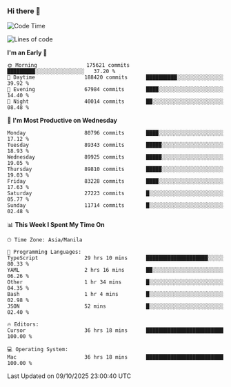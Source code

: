 ### Hi there 👋

<!--START_SECTION:waka-->
![Code Time](http://img.shields.io/badge/Code%20Time-6%2C369%20hrs%2031%20mins-blue)

![Lines of code](https://img.shields.io/badge/From%20Hello%20World%20I%27ve%20Written-153.5%20million%20lines%20of%20code-blue)

**I'm an Early 🐤** 

```text
🌞 Morning                175621 commits      █████████░░░░░░░░░░░░░░░░   37.20 % 
🌆 Daytime                188420 commits      ██████████░░░░░░░░░░░░░░░   39.92 % 
🌃 Evening                67984 commits       ████░░░░░░░░░░░░░░░░░░░░░   14.40 % 
🌙 Night                  40014 commits       ██░░░░░░░░░░░░░░░░░░░░░░░   08.48 % 
```
📅 **I'm Most Productive on Wednesday** 

```text
Monday                   80796 commits       ████░░░░░░░░░░░░░░░░░░░░░   17.12 % 
Tuesday                  89343 commits       █████░░░░░░░░░░░░░░░░░░░░   18.93 % 
Wednesday                89925 commits       █████░░░░░░░░░░░░░░░░░░░░   19.05 % 
Thursday                 89810 commits       █████░░░░░░░░░░░░░░░░░░░░   19.03 % 
Friday                   83228 commits       ████░░░░░░░░░░░░░░░░░░░░░   17.63 % 
Saturday                 27223 commits       █░░░░░░░░░░░░░░░░░░░░░░░░   05.77 % 
Sunday                   11714 commits       █░░░░░░░░░░░░░░░░░░░░░░░░   02.48 % 
```


📊 **This Week I Spent My Time On** 

```text
🕑︎ Time Zone: Asia/Manila

💬 Programming Languages: 
TypeScript               29 hrs 10 mins      ████████████████████░░░░░   80.33 % 
YAML                     2 hrs 16 mins       ██░░░░░░░░░░░░░░░░░░░░░░░   06.26 % 
Other                    1 hr 34 mins        █░░░░░░░░░░░░░░░░░░░░░░░░   04.35 % 
Bash                     1 hr 4 mins         █░░░░░░░░░░░░░░░░░░░░░░░░   02.98 % 
JSON                     52 mins             █░░░░░░░░░░░░░░░░░░░░░░░░   02.40 % 

🔥 Editors: 
Cursor                   36 hrs 18 mins      █████████████████████████   100.00 % 

💻 Operating System: 
Mac                      36 hrs 18 mins      █████████████████████████   100.00 % 
```


 Last Updated on 09/10/2025 23:00:40 UTC
<!--END_SECTION:waka-->


<!--
**rad182/rad182** is a ✨ _special_ ✨ repository because its `README.md` (this file) appears on your GitHub profile.

Here are some ideas to get you started:

- 🔭 I’m currently working on ...
- 🌱 I’m currently learning ...
- 👯 I’m looking to collaborate on ...
- 🤔 I’m looking for help with ...
- 💬 Ask me about ...
- 📫 How to reach me: ...
- 😄 Pronouns: ...
- ⚡ Fun fact: ...
-->
